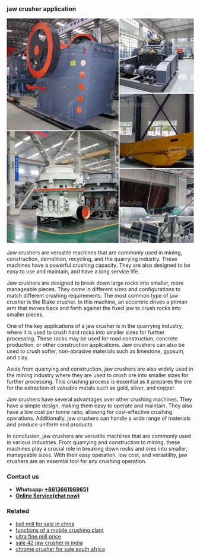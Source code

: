 <h3>jaw crusher application</h3><img src='1708408243.jpg' alt=''><p>Jaw crushers are versatile machines that are commonly used in mining, construction, demolition, recycling, and the quarrying industry. These machines have a powerful crushing capacity. They are also designed to be easy to use and maintain, and have a long service life.</p><p>Jaw crushers are designed to break down large rocks into smaller, more manageable pieces. They come in different sizes and configurations to match different crushing requirements. The most common type of jaw crusher is the Blake crusher. In this machine, an eccentric drives a pitman arm that moves back and forth against the fixed jaw to crush rocks into smaller pieces.</p><p>One of the key applications of a jaw crusher is in the quarrying industry, where it is used to crush hard rocks into smaller sizes for further processing. These rocks may be used for road construction, concrete production, or other construction applications. Jaw crushers can also be used to crush softer, non-abrasive materials such as limestone, gypsum, and clay.</p><p>Aside from quarrying and construction, jaw crushers are also widely used in the mining industry where they are used to crush ore into smaller sizes for further processing. This crushing process is essential as it prepares the ore for the extraction of valuable metals such as gold, silver, and copper.</p><p>Jaw crushers have several advantages over other crushing machines. They have a simple design, making them easy to operate and maintain. They also have a low cost per tonne ratio, allowing for cost-effective crushing operations. Additionally, jaw crushers can handle a wide range of materials and produce uniform end products.</p><p>In conclusion, jaw crushers are versatile machines that are commonly used in various industries. From quarrying and construction to mining, these machines play a crucial role in breaking down rocks and ores into smaller, manageable sizes. With their easy operation, low cost, and versatility, jaw crushers are an essential tool for any crushing operation.</p><h3>Contact us</h3><ul><li><strong>Whatsapp:&nbsp;<a href="https://wa.me/8613661969651">+8613661969651</a></strong></li><li><a href="https://swt.shibang-china.com/?git&amp;zhl&amp;jaw crusher application"><strong>Online Service(chat now)</strong></a></li></ul><h3>Related</h3><ul><li><a href='ball mill for sale in china.md'>ball mill for sale in china</a></li><li><a href='functions of a mobile crushing plant.md'>functions of a mobile crushing plant</a></li><li><a href='ultra fine mill price.md'>ultra fine mill price</a></li><li><a href='sale 42 jaw crusher in india.md'>sale 42 jaw crusher in india</a></li><li><a href='chrome crusher for sale south africa.md'>chrome crusher for sale south africa</a></li></ul>